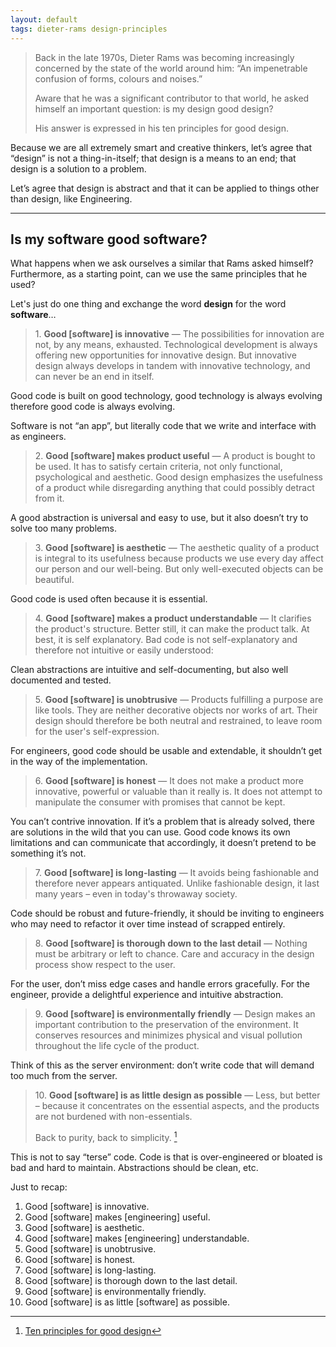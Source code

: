 ```yaml
---
layout: default
tags: dieter-rams design-principles
---
```



> Back in the late 1970s, Dieter Rams was becoming increasingly concerned by the state of the world around him: “An impenetrable confusion of forms, colours and noises.”
>
> Aware that he was a significant contributor to that world, he asked himself an important question: is my design good design?
>
>  His answer is expressed in his ten principles for good design.

Because we are all extremely smart and creative thinkers, let’s agree that “design” is not a thing-in-itself; that design is a means to an end; that design is a solution to a problem.

Let’s agree that design is abstract and that it can be applied to things other than design, like Engineering.

---


## Is my software good software?

 What happens when we ask ourselves a similar that Rams asked himself? Furthermore, as a starting point, can we use the same principles that he used?

Let's just do one thing and exchange the word **design** for the word **software**…

> <span>1.</span> **Good [software] is innovative** — The possibilities for innovation are not, by any means, exhausted. Technological development is always offering new opportunities for innovative design. But innovative design always develops in tandem with innovative technology, and can never be an end in itself.

Good code is built on good technology, good technology is always evolving therefore good code is always evolving.

Software is not “an app”, but literally code that we write and interface with as engineers.

> <span>2.</span> **Good [software] makes product useful** — A product is bought to be used. It has to satisfy certain criteria, not only functional, psychological and aesthetic. Good design emphasizes the usefulness of a product while disregarding anything that could possibly detract from it.

A good abstraction is universal and easy to use, but it also doesn’t try to solve too many problems.

> <span>3.</span> **Good [software] is aesthetic** — The aesthetic quality of a product is integral to its usefulness because products we use every day affect our person and our well-being. But only well-executed objects can be beautiful.

Good code is used often because it is essential.

> <span>4.</span> **Good [software] makes a product understandable** — It clarifies the product's structure. Better still, it can make the product talk. At best, it is self explanatory.
Bad code is not self-explanatory and therefore not intuitive or easily understood:

Clean abstractions are intuitive and self-documenting, but also well documented and tested.

> <span>5.</span> **Good [software] is unobtrusive** — Products fulfilling a purpose are like tools. They are neither decorative objects nor works of art. Their design should therefore be both neutral and restrained, to leave room for the user's self-expression.

For engineers, good code should be usable and extendable, it shouldn’t get in the way of the implementation.

> <span>6.</span> **Good [software] is honest** — It does not make a product more innovative, powerful or valuable than it really is. It does not attempt to manipulate the consumer with promises that cannot be kept.

You can’t contrive innovation. If it’s a problem that is already solved, there are solutions in the wild that you can use. Good code knows its own limitations and can communicate that accordingly, it doesn’t pretend to be something it’s not.

> <span>7.</span> **Good [software] is long-lasting** — It avoids being fashionable and therefore never appears antiquated. Unlike fashionable design, it last many years – even in today's throwaway society.

Code should be robust and future-friendly, it should be inviting to engineers who may need to refactor it over time instead of scrapped entirely.

> <span>8.</span> **Good [software]  is thorough down to the last detail** — Nothing must be arbitrary or left to chance. Care and accuracy in the design process show respect to the user.

For the user, don’t miss edge cases and handle errors gracefully. For the engineer, provide a delightful experience and intuitive abstraction.

> <span>9.</span> **Good [software] is environmentally friendly** — Design makes an important contribution to the preservation of the environment. It conserves resources and minimizes physical and visual pollution throughout the life cycle of the product.

Think of this as the server environment: don’t write code that will demand too much from the server.

> <span>10.</span> **Good [software] is as little design as possible** — Less, but better – because it concentrates on the essential aspects, and the products are not burdened with non-essentials.
>
> Back to purity, back to simplicity. [^vitso]

This is not to say “terse” code. Code is that is over-engineered or bloated is bad and hard to maintain. Abstractions should be clean, etc.

Just to recap:

1. Good [software] is innovative.
1. Good [software] makes [engineering] useful.
1. Good [software] is aesthetic.
1. Good [software] makes [engineering] understandable.
1. Good [software] is unobtrusive.
1. Good [software] is honest.
1. Good [software] is long-lasting.
1. Good [software] is thorough down to the last detail.
1. Good [software] is environmentally friendly.
1. Good [software] is as little [software] as possible.


[^vitso]: [Ten principles for good design](https://www.vitsoe.com/us/about/good-design)


